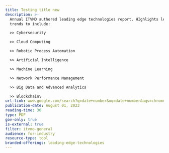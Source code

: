 ```yaml
---
title: Testing title new
description: >-
  Annual ITVMO authored leading edge technologies report. HIghlights leading
  trends to include: 

  >> Cybersecurity 

  >> Cloud Computing

  >> Robotic Process Automation

  >> Artificial Intelligence

  >> Machine Learning

  >> Network Performance Management

  >> Big Data and Advanced Analytics

  >> Blockchain\
url-link: www.google.com/search?q=date+number&oq=date+number&aqs=chrome.0.0i512l5j69i64l3.1641j0j9&sourceid=chrome&ie=UTF-8
publication-date: August 01, 2023
reading-time: 30
type: PDF
gov-only: true
is-external: true
filter: itvmo-general
audience: for-industry
resource-type: tool
branded-offerings: leading-edge-technologies
---
```

